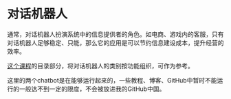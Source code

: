 # 对话机器人

通常，对话机器人扮演系统中的信息提供者的角色。如电商、游戏内的客服，只有对话机器人足够稳定、只能，那么它的应用是可以节约信息建设成本，提升经营的效率。

[这个课程](http://campus.swarma.org/play/coursedetail?id=10296)的目录部分，将对话机器人的类别按功能组织，可作为参考。

这里的两个chatbot是在能够运行起来的，一些教程、博客、GitHub中暂时不能运行的一般达不到一定的限度，不会被放进我的GitHub中国。